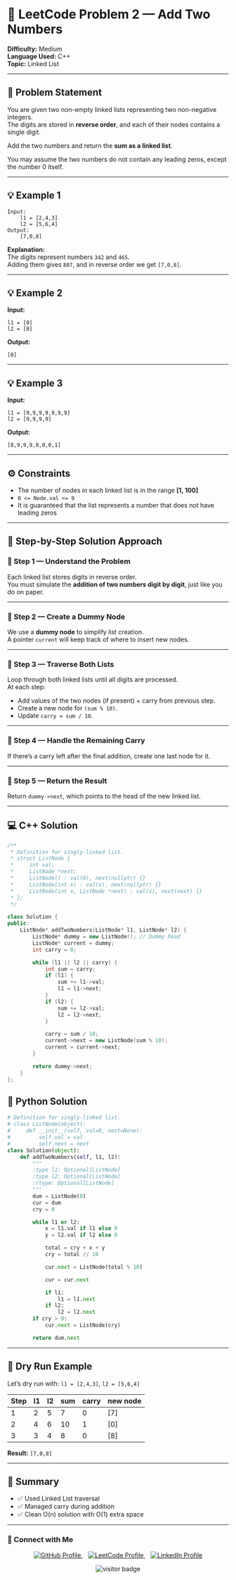 # 🧮 LeetCode Problem 2 — Add Two Numbers  

**Difficulty:** Medium  
**Language Used:** C++  
**Topic:** Linked List  

---

## 🧾 Problem Statement  

You are given two non-empty linked lists representing two non-negative integers.  
The digits are stored in **reverse order**, and each of their nodes contains a single digit.  

Add the two numbers and return the **sum as a linked list**.  

You may assume the two numbers do not contain any leading zeros, except the number 0 itself.

---

## 💡 Example 1  
```
Input: 
    l1 = [2,4,3]
    l2 = [5,6,4]
Output:
    [7,0,8]
```

**Explanation:**  
The digits represent numbers `342` and `465`.  
Adding them gives `807`, and in reverse order we get `[7,0,8]`.

---

## 💡 Example 2  

**Input:**  
```
l1 = [0]
l2 = [0]
```

**Output:**  
```
[0]
```

---

## 💡 Example 3  

**Input:**  
```
l1 = [9,9,9,9,9,9,9]
l2 = [9,9,9,9]
```

**Output:**  
```
[8,9,9,9,0,0,0,1]
````

---

## ⚙️ Constraints  
- The number of nodes in each linked list is in the range **[1, 100]**  
- `0 <= Node.val <= 9`  
- It is guaranteed that the list represents a number that does not have leading zeros  

---

## 🧠 Step-by-Step Solution Approach  

### 🔹 Step 1 — Understand the Problem  
Each linked list stores digits in reverse order.  
You must simulate the **addition of two numbers digit by digit**, just like you do on paper.

---

### 🔹 Step 2 — Create a Dummy Node  
We use a **dummy node** to simplify list creation.  
A pointer `current` will keep track of where to insert new nodes.

---

### 🔹 Step 3 — Traverse Both Lists  
Loop through both linked lists until all digits are processed.  
At each step:  
- Add values of the two nodes (if present) + carry from previous step.  
- Create a new node for `(sum % 10)`.  
- Update `carry = sum / 10`.

---

### 🔹 Step 4 — Handle the Remaining Carry  
If there’s a carry left after the final addition, create one last node for it.

---

### 🔹 Step 5 — Return the Result  
Return `dummy->next`, which points to the head of the new linked list.

---

## 💻 C++ Solution

```cpp
/**
 * Definition for singly-linked list.
 * struct ListNode {
 *     int val;
 *     ListNode *next;
 *     ListNode() : val(0), next(nullptr) {}
 *     ListNode(int x) : val(x), next(nullptr) {}
 *     ListNode(int x, ListNode *next) : val(x), next(next) {}
 * };
 */

class Solution {
public:
    ListNode* addTwoNumbers(ListNode* l1, ListNode* l2) {
        ListNode* dummy = new ListNode(); // Dummy head
        ListNode* current = dummy;
        int carry = 0;

        while (l1 || l2 || carry) {
            int sum = carry;
            if (l1) {
                sum += l1->val;
                l1 = l1->next;
            }
            if (l2) {
                sum += l2->val;
                l2 = l2->next;
            }

            carry = sum / 10;
            current->next = new ListNode(sum % 10);
            current = current->next;
        }

        return dummy->next;
    }
};
```

## 🐍 Python Solution

```python
# Definition for singly-linked list.
# class ListNode(object):
#     def __init__(self, val=0, next=None):
#         self.val = val
#         self.next = next
class Solution(object):
    def addTwoNumbers(self, l1, l2):
        """
        :type l1: Optional[ListNode]
        :type l2: Optional[ListNode]
        :rtype: Optional[ListNode]
        """
        dum = ListNode(0)
        cur = dum
        cry = 0

        while l1 or l2:
            x = l1.val if l1 else 0
            y = l2.val if l2 else 0

            total = cry + x + y
            cry = total // 10

            cur.next = ListNode(total % 10)

            cur = cur.next

            if l1:
                l1 = l1.next
            if l2:
                l2 = l2.next
        if cry > 0:
            cur.next = ListNode(cry)

        return dum.next

```
---

## 🧩 Dry Run Example

Let’s dry run with:
`l1 = [2,4,3]`, `l2 = [5,6,4]`

| Step | l1 | l2 | sum | carry | new node |
| ---- | -- | -- | --- | ----- | -------- |
| 1    | 2  | 5  | 7   | 0     | [7]      |
| 2    | 4  | 6  | 10  | 1     | [0]      |
| 3    | 3  | 4  | 8   | 0     | [8]      |

**Result:** `[7,0,8]`

---

## 🧾 Summary

- ✅ Used Linked List traversal
- ✅ Managed carry during addition
- ✅ Clean O(n) solution with O(1) extra space
---

### 📎 Connect with Me

<p align="center">
  <a href="https://github.com/Vaibhav-12521" target="_blank">
    <img src="https://img.shields.io/badge/GitHub-181717?style=for-the-badge&logo=github&logoColor=white" alt="GitHub Profile"/>
  </a>
  &nbsp;&nbsp;
  <a href="https://leetcode.com/u/vaibhav125s/" target="_blank">
    <img src="https://img.shields.io/badge/LeetCode-FFA116?style=for-the-badge&logo=leetcode&logoColor=black" alt="LeetCode Profile"/>
  </a>
  &nbsp;&nbsp;
  <a href="https://www.linkedin.com/in/vaibhavsingh125/" target="_blank">
    <img src="https://img.shields.io/badge/LinkedIn-0077B5?style=for-the-badge&logo=linkedin&logoColor=white" alt="LinkedIn Profile"/>
  </a>
</p>

<p align="center">
  <img src="https://visitor-badge.laobi.icu/badge?page_id=second-largest-problem" alt="visitor badge"/>
</p>

